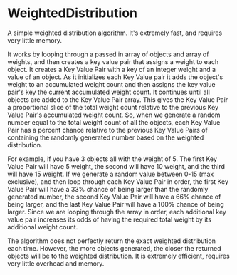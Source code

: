 # WeightedDistribution

A simple weighted distribution algorithm. It's extremely fast, and requires very little memory.

It works by looping through a passed in array of objects and array of weights, and then creates a key value pair that assigns a weight to each object.
It creates a Key Value Pair with a key of an integer weight and a value of an object. As it initializes each Key Value pair it adds the object's weight to an accumulated weight count and then assigns the key value pair's key the current accumulated weight count. It continues until all objects are added to the Key Value Pair array. This gives the Key Value Pair a proportional slice of the total weight count relative to the previous Key Value Pair's accumulated weight count.
So, when we generate a random number equal to the total weight count of all the objects, each Key Value Pair has a percent chance relative to the previous Key Value Pairs of containing the randomly generated number based on the weighted distribution.

For example, if you have 3 objects all with the weight of 5. The first Key Value Pair will have 5 weight, the second will have 10 weight, and the third will have 15 weight. If we generate a random value between 0-15 (max exclusive), and then loop through each Key Value Pair in order, the first Key Value Pair will have a 33% chance of being larger than the randomly generated number, the second Key Value Pair will have a 66% chance of being larger, and the last Key Value Pair will have a 100% chance of being larger. Since we are looping through the array in order, each additional key value pair increases its odds of having the required total weight by its additional weight count.

The algorithm does not perfectly return the exact weighted distribution each time. However, the more objects generated, the closer the returned objects will be to the weighted distribution. It is extremely efficient, requires very little overhead and memory.
